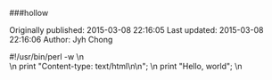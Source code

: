 ###hollow

Originally published: 2015-03-08 22:16:05
Last updated: 2015-03-08 22:16:06
Author: Jyh Chong

#!/usr/bin/perl -w\n                 \n     print "Content-type: text/html\\n\\n";\n     print "Hello, world";\n